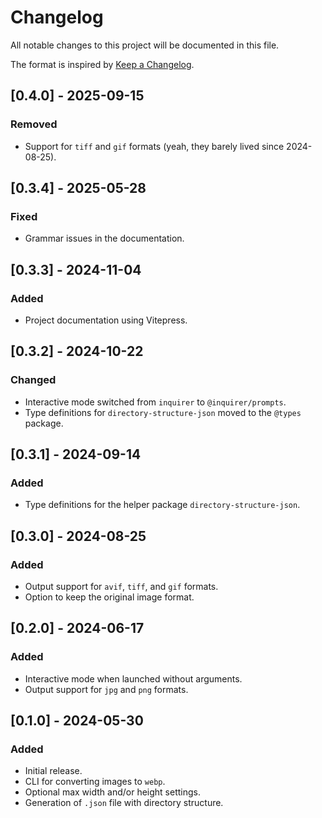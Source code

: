 # Changelog

All notable changes to this project will be documented in this file.

The format is inspired by [Keep a Changelog](https://keepachangelog.com/en/1.0.0/).

## [0.4.0] - 2025-09-15

### Removed

- Support for `tiff` and `gif` formats (yeah, they barely lived since 2024-08-25).

## [0.3.4] - 2025-05-28

### Fixed

- Grammar issues in the documentation.

## [0.3.3] - 2024-11-04

### Added

- Project documentation using Vitepress.

## [0.3.2] - 2024-10-22

### Changed

- Interactive mode switched from `inquirer` to `@inquirer/prompts`.
- Type definitions for `directory-structure-json` moved to the `@types` package.

## [0.3.1] - 2024-09-14

### Added

- Type definitions for the helper package `directory-structure-json`.

## [0.3.0] - 2024-08-25

### Added

- Output support for `avif`, `tiff`, and `gif` formats.
- Option to keep the original image format.

## [0.2.0] - 2024-06-17

### Added

- Interactive mode when launched without arguments.
- Output support for `jpg` and `png` formats.

## [0.1.0] - 2024-05-30

### Added

- Initial release.
- CLI for converting images to `webp`.
- Optional max width and/or height settings.
- Generation of `.json` file with directory structure.
